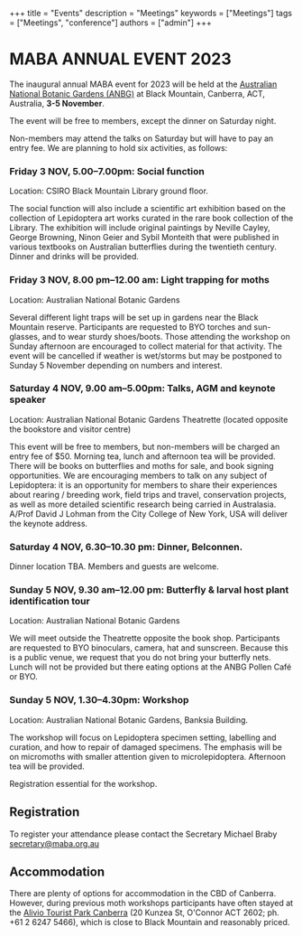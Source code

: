 +++
title = "Events"
description = "Meetings"
keywords = ["Meetings"]
tags = ["Meetings", "conference"]
authors = ["admin"]
+++

# MABA ANNUAL EVENT 2023

The inaugural annual MABA event for 2023 will be held at the [Australian National Botanic Gardens (ANBG)](https://parksaustralia.gov.au/botanic-gardens/) at Black Mountain, Canberra, ACT, Australia, **3-5 November**. 

The event will be free to members, except the dinner on Saturday night. 

Non-members may attend the talks on Saturday but will have to pay an entry fee. We are planning to hold six activities, as follows:

### Friday 3 NOV, 5.00–7.00pm: Social function
Location: CSIRO Black Mountain Library ground floor. 

The social function will also include a scientific art exhibition based on the collection of Lepidoptera art works curated in the rare book collection of the Library. The exhibition will include original paintings by Neville Cayley, George Browning, Ninon Geier and Sybil Monteith that were published in various textbooks on Australian butterflies during the twentieth century. Dinner and drinks will be provided. 

### Friday 3 NOV, 8.00 pm–12.00 am: Light trapping for moths 
Location: Australian National Botanic Gardens

Several different light traps will be set up in gardens near the Black Mountain reserve. Participants are requested to BYO torches and sun-glasses, and to wear sturdy shoes/boots. Those attending the workshop on Sunday afternoon are encouraged to collect material for that activity. The event will be cancelled if weather is wet/storms but may be postponed to Sunday 5 November depending on numbers and interest.

### Saturday 4 NOV, 9.00 am–5.00pm: Talks, AGM and keynote speaker
Location: Australian National Botanic Gardens Theatrette (located opposite the bookstore and visitor centre)

This event will be free to members, but non-members will be charged an entry fee of $50. Morning tea, lunch and afternoon tea will be provided. There will be books on butterflies and moths for sale, and book signing opportunities. We are encouraging members to talk on any subject of Lepidoptera: it is an opportunity for members to share their experiences about rearing / breeding work, field trips and travel, conservation projects, as well as more detailed scientific research being carried in Australasia. A/Prof David J Lohman from the City College of New York, USA will deliver the keynote address. 

### Saturday 4 NOV, 6.30–10.30 pm: Dinner, Belconnen. 
Dinner location TBA. Members and guests are welcome. 

### Sunday 5 NOV, 9.30 am–12.00 pm: Butterfly & larval host plant identification tour
Location: Australian National Botanic Gardens

We will meet outside the Theatrette opposite the book shop. Participants are requested to BYO binoculars, camera, hat and sunscreen. Because this is a public venue, we request that you do not bring your butterfly nets. Lunch will not be provided but there eating options at the ANBG Pollen Café or BYO. 

### Sunday 5 NOV, 1.30–4.30pm: Workshop
Location: Australian National Botanic Gardens, Banksia Building.

The workshop will focus on Lepidoptera specimen setting, labelling and curation, and how to repair of damaged specimens. The emphasis will be on micromoths with smaller attention given to microlepidoptera. Afternoon tea will be provided. 

Registration essential for the workshop. 

## Registration
To register your attendance please contact the Secretary Michael Braby secretary@maba.org.au 

## Accommodation
There are plenty of options for accommodation in the CBD of Canberra. However, during previous moth workshops participants have often stayed at the [Alivio Tourist Park Canberra](https://aliviogroup.com.au/") (20 Kunzea St, O'Connor ACT 2602; ph. +61 2 6247 5466), which is close to Black Mountain and reasonably priced.
